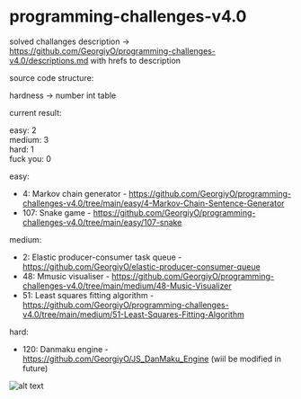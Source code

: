 # programming-challenges-v4.0

solved challanges description -> https://github.com/GeorgiyO/programming-challenges-v4.0/descriptions.md with hrefs to description

source code structure:

hardness -> number int table

current result:

easy:     2<br>
medium:   3<br>
hard:     1<br>
fuck you: 0<br>

easy:
* 4: Markov chain generator - https://github.com/GeorgiyO/programming-challenges-v4.0/tree/main/easy/4-Markov-Chain-Sentence-Generator
* 107: Snake game - https://github.com/GeorgiyO/programming-challenges-v4.0/tree/main/easy/107-snake

medium:
* 2: Elastic producer-consumer task queue - https://github.com/GeorgiyO/elastic-producer-consumer-queue
* 48: Mmusic visualiser - https://github.com/GeorgiyO/programming-challenges-v4.0/tree/main/medium/48-Music-Visualizer
* 51: Least squares fitting algorithm - https://github.com/GeorgiyO/programming-challenges-v4.0/tree/main/medium/51-Least-Squares-Fitting-Algorithm

hard:
* 120: Danmaku engine - https://github.com/GeorgiyO/JS_DanMaku_Engine (wiil be modified in future)

![alt text](https://i.imgur.com/frF3nX9.jpg)
